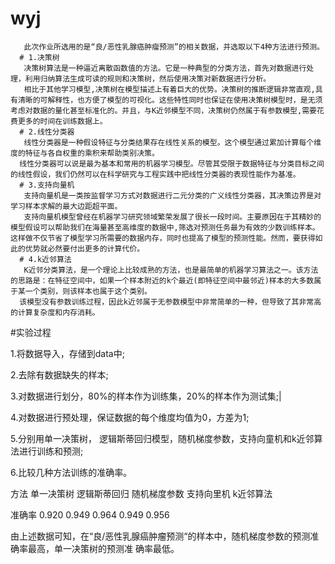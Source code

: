 # wyj
       此次作业所选用的是“良/恶性乳腺癌肿瘤预测”的相关数据，并选取以下4种方法进行预测。
      # 1.决策树
       决策树算法是一种逼近离散函数值的方法。它是一种典型的分类方法，首先对数据进行处理，利用归纳算法生成可读的规则和决策树，然后使用决策对新数据进行分析。
       相比于其他学习模型,决策树在模型描述上有着巨大的优势。决策树的推断逻辑非常直观,具有清晰的可解释性，也方便了模型的可视化。这些特性同时也保证在使用决策树模型时，是无须考虑对数据的量化甚至标准化的。并且，与K近邻模型不同，决策树仍然属于有参数模型,需要花费更多的时间在训练数据上。
      # 2.线性分类器
       线性分类器是一种假设特征与分类结果存在线性关系的模型。这个模型通过累加计算每个维度的特征与各自权重的乘积来帮助类别决策。
      线性分类器可以说是最为基本和常用的机器学习模型。尽管其受限于数据特征与分类目标之间的线性假设，我们仍然可以在科学研究与工程实践中把线性分类器的表现性能作为基准。
      # 3.支持向量机
       支持向量机是一类按监督学习方式对数据进行二元分类的广义线性分类器，其决策边界是对学习样本求解的最大边距超平面。
       支持向量机模型曾经在机器学习研究领域繁荣发展了很长一段时间。主要原因在于其精妙的模型假设可以帮助我们在海量甚至高维度的数据中,筛选对预测任务最为有效的少数训练样本。这样做不仅节省了模型学习所需要的数据内存，同时也提高了模型的预测性能。然而，要获得如此的优势就必然要付出更多的计算代价。
      # 4.k近邻算法
       K近邻分类算法，是一个理论上比较成熟的方法，也是最简单的机器学习算法之一。该方法的思路是：在特征空间中，如果一个样本附近的k个最近(即特征空间中最邻近)样本的大多数属于某一个类别，则该样本也属于这个类别。
      该模型没有参数训练过程，因此k近邻属于无参数模型中非常简单的一种，但导致了其非常高的计算复杂度和内存消耗。
#实验过程

1.将数据导入，存储到data中;

2.去除有数据缺失的样本;

3.对数据进行划分，80%的样本作为训练集，20%的样本作为测试集;|

4.对数据进行预处理，保证数据的每个维度均值为0，方差为1;

5.分别用单一决策树， 逻辑斯蒂回归模型，随机梯度参数，支持向童机和k近邻算法进行训练和预测;

6.比较几种方法训练的准确率。

方法           单一决策树    逻辑斯蒂回归     随机梯度参数    支持向里机     k近邻算法

准确率           0.920             0.949                0.964               0.949            0.956

由上述数据可知，在“良/恶性乳腺癌肿瘤预测“的样本中，随机梯度参数的预测准确率最高，单一决策树的预测准 确率最低。
